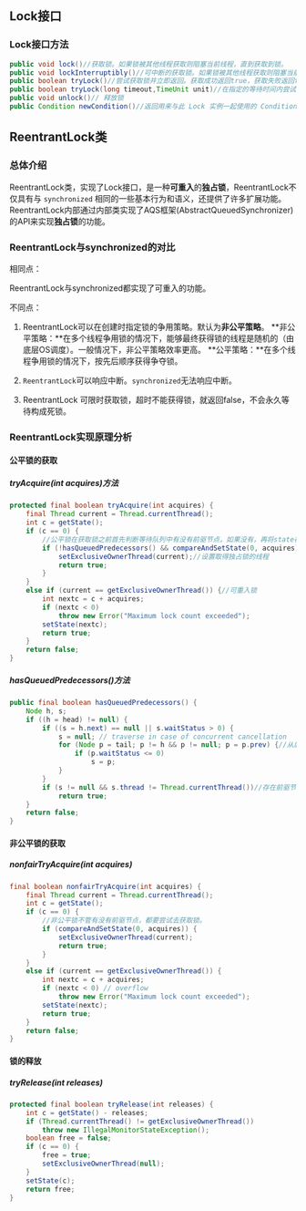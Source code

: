 ## Lock接口

### Lock接口方法

```java
public void lock()//获取锁。如果锁被其他线程获取则阻塞当前线程，直到获取到锁。
public void lockInterruptibly()//可中断的获取锁。如果锁被其他线程获取则阻塞当前线程，直到获取到锁或被中断。
public boolean tryLock()//尝试获取锁并立即返回。获取成功返回true，获取失败返回false。
public boolean tryLock(long timeout,TimeUnit unit)//在指定的等待时间内尝试获取锁。如果获取到锁则立即返回true，如果指定时间内还未获取到锁则返回false。
public void unlock()// 释放锁
public Condition newCondition()//返回用来与此 Lock 实例一起使用的 Condition 实例。
```

## ReentrantLock类

### 总体介绍

ReentrantLock类，实现了Lock接口，是一种**可重入**的**独占锁**，ReentrantLock不仅具有与 `synchronized` 相同的一些基本行为和语义，还提供了许多扩展功能。ReentrantLock内部通过内部类实现了AQS框架(AbstractQueuedSynchronizer)的API来实现**独占锁**的功能。

### ReentrantLock与synchronized的对比

相同点：

ReentrantLock与synchronized都实现了可重入的功能。

不同点：

1. ReentrantLock可以在创建时指定锁的争用策略。默认为**非公平策略**。
    **非公平策略：**在多个线程争用锁的情况下，能够最终获得锁的线程是随机的（由底层OS调度）。一般情况下，非公平策略效率更高。
    **公平策略：**在多个线程争用锁的情况下，按先后顺序获得争夺锁。

2. `ReentrantLock`可以响应中断。`synchronized`无法响应中断。

3. ReentrantLock 可限时获取锁，超时不能获得锁，就返回false，不会永久等待构成死锁。

### ReentrantLock实现原理分析

#### 公平锁的获取

##### tryAcquire(int acquires)方法

```java
protected final boolean tryAcquire(int acquires) {
    final Thread current = Thread.currentThread();
    int c = getState();
    if (c == 0) {
        //公平锁在获取锁之前首先判断等待队列中有没有前驱节点，如果没有，再将state被设置为1，表示已取得锁
        if (!hasQueuedPredecessors() && compareAndSetState(0, acquires)) { 
            setExclusiveOwnerThread(current);//设置取得独占锁的线程
            return true;
        }
    }
    else if (current == getExclusiveOwnerThread()) {//可重入锁
        int nextc = c + acquires;
        if (nextc < 0)
            throw new Error("Maximum lock count exceeded");
        setState(nextc);
        return true;
    }
    return false;
}
```
##### hasQueuedPredecessors()方法

```java
public final boolean hasQueuedPredecessors() {
    Node h, s;
    if ((h = head) != null) {
        if ((s = h.next) == null || s.waitStatus > 0) {
            s = null; // traverse in case of concurrent cancellation
            for (Node p = tail; p != h && p != null; p = p.prev) {//从后往前找到一个没有被取消的节点
                if (p.waitStatus <= 0)
                    s = p;
            }
        }
        if (s != null && s.thread != Thread.currentThread())//存在前驱节点
            return true;
    }
    return false;
}
```

#### 非公平锁的获取

##### nonfairTryAcquire(int acquires)

```java
final boolean nonfairTryAcquire(int acquires) {
    final Thread current = Thread.currentThread();
    int c = getState();
    if (c == 0) {
        //非公平锁不管有没有前驱节点，都要尝试去获取锁。
        if (compareAndSetState(0, acquires)) {
            setExclusiveOwnerThread(current);
            return true;
        }
    }
    else if (current == getExclusiveOwnerThread()) {
        int nextc = c + acquires;
        if (nextc < 0) // overflow
            throw new Error("Maximum lock count exceeded");
        setState(nextc);
        return true;
    }
    return false;
}
```

#### 锁的释放

##### tryRelease(int releases)

```java
protected final boolean tryRelease(int releases) {
    int c = getState() - releases;
    if (Thread.currentThread() != getExclusiveOwnerThread())
        throw new IllegalMonitorStateException();
    boolean free = false;
    if (c == 0) {
        free = true;
        setExclusiveOwnerThread(null);
    }
    setState(c);
    return free;
}
```